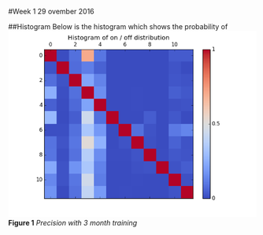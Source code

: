 #Week 1
29 ovember 2016

##Histogram
Below is the histogram which shows the probability of
![Histogram](../images/histogram_DREDD.png)<br>
    **Figure 1** *Precision with 3 month training*
